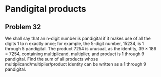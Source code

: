 # Pandigital products
## Problem 32
We shall say that an n-digit number is pandigital if it makes use of all the digits 1 to n exactly once; for example, the 5-digit number, 15234, is 1 through 5 pandigital.
The product 7254 is unusual, as the identity, 39 × 186 = 7254, containing multiplicand, multiplier, and product is 1 through 9 pandigital.
Find the sum of all products whose multiplicand/multiplier/product identity can be written as a 1 through 9 pandigital.
